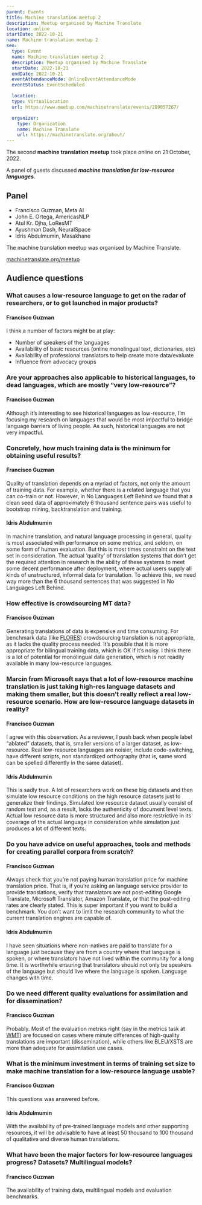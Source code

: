```yaml
---
parent: Events
title: Machine translation meetup 2
description: Meetup organised by Machine Translate
location: online
startDate: 2022-10-21
name: Machine translation meetup 2
seo:
  type: Event
  name: Machine translation meetup 2
  description: Meetup organised by Machine Translate
  startDate: 2022-10-21
  endDate: 2022-10-21
  eventAttendanceMode: OnlineEventAttendanceMode
  eventStatus: EventScheduled

  location:
  type: VirtualLocation
  url: https://www.meetup.com/machinetranslate/events/289057267/

  organizer:
    type: Organization
    name: Machine Translate
    url: https://machinetranslate.org/about/
---
```


The second **machine translation meetup** took place online on 21 October, 2022.

A panel of guests discussed ***machine translation for low-resource languages***.

## Panel

- Francisco Guzman, Meta AI
- John E. Ortega, AmericasNLP
- Atul Kr. Ojha, LoResMT
- Ayushman Dash, NeuralSpace
- Idris Abdulmumin, Masakhane

The machine translation meetup was organised by Machine Translate.

[machinetranslate.org/meetup](http://machinetranslate.org/meetup)


## Audience questions


<h3>What causes a low-resource language to get on the radar of researchers, or to get launched in major products?</h3>

<h4>Francisco Guzman</h4>

I think a number of factors might be at play:
  - Number of speakers of the languages
  - Availability of basic resources (online monolingual text, dictionaries, etc)
  - Availability of professional translators to help create more data/evaluate
  - Influence from advocacy groups


<h3>Are your approaches also applicable to historical languages, to dead languages, which are mostly “very low-resource”?</h3>

<h4>Francisco Guzman</h4>

Although it’s interesting to see historical languages as low-resource, I’m focusing my research on languages that would be most impactful to bridge language barriers of living people.
As such, historical languages are not very impactful.

<h3>Concretely, how much training data is the minimum for obtaining useful results?</h3>

<h4>Francisco Guzman</h4>

Quality of translation depends on a myriad of factors, not only the amount of training data.
For example, whether there is a related language that you can co-train or not.
However, in No Languages Left Behind we found that a clean seed data of approximately 6 thousand sentence pairs was useful to bootstrap mining, backtranslation and training.

<h4>Idris Abdulmumin</h4>

In machine translation, and natural language processing in general, quality is most associated with performance on some metrics, and seldom, on some form of human evaluation.
But this is most times constraint on the test set in consideration.
The actual ‘quality’ of translation systems that don’t get the required attention in research is the ability of these systems to meet some decent performance after deployment, where actual users supply all kinds of unstructured, informal data for translation.
To achieve this, we need way more than the 6 thousand sentences that was suggested in No Languages Left Behind.


<h3>How effective is crowdsourcing MT data?</h3>

<h4>Francisco Guzman</h4>

Generating translations of data is expensive and time consuming.
For benchmark data (like [FLORES](/customisation/parallel-data.md)) crowdsourcing translation is not appropriate, as it lacks the quality process needed.
It’s possible that it is more appropriate for bilingual training data, which is OK if it’s noisy.
I think there is a lot of potential for monolingual data generation, which is not readily available in many low-resource languages.


<h3>Marcin from Microsoft says that a lot of low-resource machine translation is just taking high-res language datasets and making them smaller, but this doesn’t really reflect a real low-resource scenario.  How are low-resource language datasets in reality?</h3>

<h4>Francisco Guzman</h4>

I agree with this observation.
As a reviewer, I push back when people label “ablated” datasets, that is, smaller versions of a larger dataset, as low-resource.
Real low-resource languages are noisier, include code-switching, have different scripts, non standardized orthography (that is, same word can be spelled differently in the same dataset).

<h4>Idris Abdulmumin</h4>

This is sadly true.
A lot of researchers work on these big datasets and then simulate low resource conditions on the high resource datasets just to generalize their findings.
Simulated low resource dataset usually consist of random text and, as a result, lacks the authenticity of document level texts.
Actual low resource data is more structured and also more restrictive in its coverage of the actual language in consideration while simulation just produces a lot of different texts.

<h3>Do you have advice on useful approaches, tools and methods for creating parallel corpora from scratch?</h3>

<h4>Francisco Guzman</h4>

Always check that you’re not paying human translation price for machine translation price.
That is, if you’re asking an language service provider to provide translations, verify that translators are not post-editing Google Translate, Microsoft Translator, Amazon Translate, or that the post-editing rates are clearly stated.
This is super important if you want to build a benchmark.
You don’t want to limit the research community to what the current translation engines are capable of.

<h4>Idris Abdulmumin</h4>

I have seen situations where non-natives are paid to translate for a language just because they are from a country where that language is spoken, or where translators have not lived within the community for a long time.
It is worthwhile ensuring that translators should not only be speakers of the language but should live where the language is spoken.
Language changes with time.

<h3>Do we need different quality evaluations for assimilation and for dissemination?</h3>

<h4>Francisco Guzman</h4>

Probably.
Most of the evaluation metrics right (say in the metrics task at [WMT](/wmt.md)) are focused on cases where minute differences of high-quality translations are important (dissemination), while others like BLEU/XSTS are more than adequate for assimilation use cases.


<h3>What is the minimum investment in terms of training set size to make machine translation for a low-resource language usable?</h3>

<h4>Francisco Guzman</h4>

This questions was answered before.

<h4>Idris Abdulmumin</h4>

With the availability of pre-trained language models and other supporting resources, it will be advisable to have at least 50 thousand to 100 thousand of qualitative and diverse human translations.

<h3>What have been the major factors for low-resource languages progress? Datasets? Multilingual models?</h3>

<h4>Francisco Guzman</h4>

The availability of training data, multilingual models and evaluation benchmarks.
